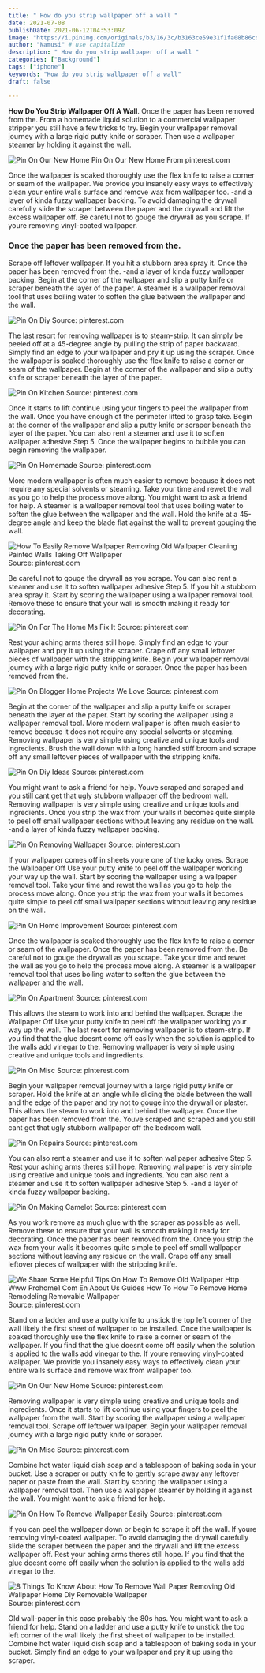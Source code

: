```yaml
---
title: " How do you strip wallpaper off a wall "
date: 2021-07-08
publishDate: 2021-06-12T04:53:09Z
image: "https://i.pinimg.com/originals/b3/16/3c/b3163ce59e31f1fa08b86cd03a5798fe.jpg"
author: "Namusi" # use capitalize
description: " How do you strip wallpaper off a wall "
categories: ["Background"]
tags: ["iphone"]
keywords: "How do you strip wallpaper off a wall"
draft: false

---
```



**How Do You Strip Wallpaper Off A Wall**. Once the paper has been removed from the. From a homemade liquid solution to a commercial wallpaper stripper you still have a few tricks to try. Begin your wallpaper removal journey with a large rigid putty knife or scraper. Then use a wallpaper steamer by holding it against the wall.

![Pin On Our New Home](https://i.pinimg.com/originals/45/67/2a/45672a9eef35576a869022008c22ff5f.jpg "Pin On Our New Home")
Pin On Our New Home From pinterest.com


Once the wallpaper is soaked thoroughly use the flex knife to raise a corner or seam of the wallpaper. We provide you insanely easy ways to effectively clean your entire walls surface and remove wax from wallpaper too. -and a layer of kinda fuzzy wallpaper backing. To avoid damaging the drywall carefully slide the scraper between the paper and the drywall and lift the excess wallpaper off. Be careful not to gouge the drywall as you scrape. If youre removing vinyl-coated wallpaper.

### Once the paper has been removed from the.

Scrape off leftover wallpaper. If you hit a stubborn area spray it. Once the paper has been removed from the. -and a layer of kinda fuzzy wallpaper backing. Begin at the corner of the wallpaper and slip a putty knife or scraper beneath the layer of the paper. A steamer is a wallpaper removal tool that uses boiling water to soften the glue between the wallpaper and the wall.


![Pin On Diy](https://i.pinimg.com/originals/c4/6b/fa/c46bfa75b9269c3db37e5cdf7764113f.jpg "Pin On Diy")
Source: pinterest.com

The last resort for removing wallpaper is to steam-strip. It can simply be peeled off at a 45-degree angle by pulling the strip of paper backward. Simply find an edge to your wallpaper and pry it up using the scraper. Once the wallpaper is soaked thoroughly use the flex knife to raise a corner or seam of the wallpaper. Begin at the corner of the wallpaper and slip a putty knife or scraper beneath the layer of the paper.

![Pin On Kitchen](https://i.pinimg.com/originals/61/f1/61/61f161ec5090b793509c58e3f2d33b63.jpg "Pin On Kitchen")
Source: pinterest.com

Once it starts to lift continue using your fingers to peel the wallpaper from the wall. Once you have enough of the perimeter lifted to grasp take. Begin at the corner of the wallpaper and slip a putty knife or scraper beneath the layer of the paper. You can also rent a steamer and use it to soften wallpaper adhesive Step 5. Once the wallpaper begins to bubble you can begin removing the wallpaper.

![Pin On Homemade](https://i.pinimg.com/originals/72/b4/17/72b41767c4352898e0fa7eaee6f2fcf9.jpg "Pin On Homemade")
Source: pinterest.com

More modern wallpaper is often much easier to remove because it does not require any special solvents or steaming. Take your time and rewet the wall as you go to help the process move along. You might want to ask a friend for help. A steamer is a wallpaper removal tool that uses boiling water to soften the glue between the wallpaper and the wall. Hold the knife at a 45-degree angle and keep the blade flat against the wall to prevent gouging the wall.

![How To Easily Remove Wallpaper Removing Old Wallpaper Cleaning Painted Walls Taking Off Wallpaper](https://i.pinimg.com/736x/96/3c/8d/963c8d9f40ef8752525bfec851e7e53b.jpg "How To Easily Remove Wallpaper Removing Old Wallpaper Cleaning Painted Walls Taking Off Wallpaper")
Source: pinterest.com

Be careful not to gouge the drywall as you scrape. You can also rent a steamer and use it to soften wallpaper adhesive Step 5. If you hit a stubborn area spray it. Start by scoring the wallpaper using a wallpaper removal tool. Remove these to ensure that your wall is smooth making it ready for decorating.

![Pin On For The Home Ms Fix It](https://i.pinimg.com/originals/4f/e6/e6/4fe6e60e5f445309afbac86aec7fce17.jpg "Pin On For The Home Ms Fix It")
Source: pinterest.com

Rest your aching arms theres still hope. Simply find an edge to your wallpaper and pry it up using the scraper. Crape off any small leftover pieces of wallpaper with the stripping knife. Begin your wallpaper removal journey with a large rigid putty knife or scraper. Once the paper has been removed from the.

![Pin On Blogger Home Projects We Love](https://i.pinimg.com/originals/c6/58/39/c6583906e8ed764488e0aa91a0cc2b03.jpg "Pin On Blogger Home Projects We Love")
Source: pinterest.com

Begin at the corner of the wallpaper and slip a putty knife or scraper beneath the layer of the paper. Start by scoring the wallpaper using a wallpaper removal tool. More modern wallpaper is often much easier to remove because it does not require any special solvents or steaming. Removing wallpaper is very simple using creative and unique tools and ingredients. Brush the wall down with a long handled stiff broom and scrape off any small leftover pieces of wallpaper with the stripping knife.

![Pin On Diy Ideas](https://i.pinimg.com/474x/af/06/0d/af060d1f2905642a37fbf9c59d98a1fe--how-to-remove-wallpaper-paint-wallpaper.jpg "Pin On Diy Ideas")
Source: pinterest.com

You might want to ask a friend for help. Youve scraped and scraped and you still cant get that ugly stubborn wallpaper off the bedroom wall. Removing wallpaper is very simple using creative and unique tools and ingredients. Once you strip the wax from your walls it becomes quite simple to peel off small wallpaper sections without leaving any residue on the wall. -and a layer of kinda fuzzy wallpaper backing.

![Pin On Removing Wallpaper](https://i.pinimg.com/originals/3c/3e/65/3c3e65b5990689950d0f58d2c817aa18.jpg "Pin On Removing Wallpaper")
Source: pinterest.com

If your wallpaper comes off in sheets youre one of the lucky ones. Scrape the Wallpaper Off Use your putty knife to peel off the wallpaper working your way up the wall. Start by scoring the wallpaper using a wallpaper removal tool. Take your time and rewet the wall as you go to help the process move along. Once you strip the wax from your walls it becomes quite simple to peel off small wallpaper sections without leaving any residue on the wall.

![Pin On Home Improvement](https://i.pinimg.com/originals/94/4d/fb/944dfb6e2853ac392701beb53c0c2162.jpg "Pin On Home Improvement")
Source: pinterest.com

Once the wallpaper is soaked thoroughly use the flex knife to raise a corner or seam of the wallpaper. Once the paper has been removed from the. Be careful not to gouge the drywall as you scrape. Take your time and rewet the wall as you go to help the process move along. A steamer is a wallpaper removal tool that uses boiling water to soften the glue between the wallpaper and the wall.

![Pin On Apartment](https://i.pinimg.com/originals/7a/43/3a/7a433a32e3ca64aad02c7e3b4fbc82cf.jpg "Pin On Apartment")
Source: pinterest.com

This allows the steam to work into and behind the wallpaper. Scrape the Wallpaper Off Use your putty knife to peel off the wallpaper working your way up the wall. The last resort for removing wallpaper is to steam-strip. If you find that the glue doesnt come off easily when the solution is applied to the walls add vinegar to the. Removing wallpaper is very simple using creative and unique tools and ingredients.

![Pin On Misc](https://i.pinimg.com/originals/f1/8e/c9/f18ec908804d1504eeeecf6f21bd7e85.jpg "Pin On Misc")
Source: pinterest.com

Begin your wallpaper removal journey with a large rigid putty knife or scraper. Hold the knife at an angle while sliding the blade between the wall and the edge of the paper and try not to gouge into the drywall or plaster. This allows the steam to work into and behind the wallpaper. Once the paper has been removed from the. Youve scraped and scraped and you still cant get that ugly stubborn wallpaper off the bedroom wall.

![Pin On Repairs](https://i.pinimg.com/originals/88/d5/82/88d582d6d1177e1dab623a8b101b739a.jpg "Pin On Repairs")
Source: pinterest.com

You can also rent a steamer and use it to soften wallpaper adhesive Step 5. Rest your aching arms theres still hope. Removing wallpaper is very simple using creative and unique tools and ingredients. You can also rent a steamer and use it to soften wallpaper adhesive Step 5. -and a layer of kinda fuzzy wallpaper backing.

![Pin On Making Camelot](https://i.pinimg.com/originals/00/d0/aa/00d0aad4b5005218129a7c60e274f316.jpg "Pin On Making Camelot")
Source: pinterest.com

As you work remove as much glue with the scraper as possible as well. Remove these to ensure that your wall is smooth making it ready for decorating. Once the paper has been removed from the. Once you strip the wax from your walls it becomes quite simple to peel off small wallpaper sections without leaving any residue on the wall. Crape off any small leftover pieces of wallpaper with the stripping knife.

![We Share Some Helpful Tips On How To Remove Old Wallpaper Http Www Prohome1 Com En About Us Guides How To How To Remove Home Remodeling Removable Wallpaper](https://i.pinimg.com/originals/ca/e2/96/cae296806e21dc6d8dde322e2b1bc7ff.jpg "We Share Some Helpful Tips On How To Remove Old Wallpaper Http Www Prohome1 Com En About Us Guides How To How To Remove Home Remodeling Removable Wallpaper")
Source: pinterest.com

Stand on a ladder and use a putty knife to unstick the top left corner of the wall likely the first sheet of wallpaper to be installed. Once the wallpaper is soaked thoroughly use the flex knife to raise a corner or seam of the wallpaper. If you find that the glue doesnt come off easily when the solution is applied to the walls add vinegar to the. If youre removing vinyl-coated wallpaper. We provide you insanely easy ways to effectively clean your entire walls surface and remove wax from wallpaper too.

![Pin On Our New Home](https://i.pinimg.com/originals/45/67/2a/45672a9eef35576a869022008c22ff5f.jpg "Pin On Our New Home")
Source: pinterest.com

Removing wallpaper is very simple using creative and unique tools and ingredients. Once it starts to lift continue using your fingers to peel the wallpaper from the wall. Start by scoring the wallpaper using a wallpaper removal tool. Scrape off leftover wallpaper. Begin your wallpaper removal journey with a large rigid putty knife or scraper.

![Pin On Misc](https://i.pinimg.com/originals/df/13/07/df130764a40fa8805427047139513277.png "Pin On Misc")
Source: pinterest.com

Combine hot water liquid dish soap and a tablespoon of baking soda in your bucket. Use a scraper or putty knife to gently scrape away any leftover paper or paste from the wall. Start by scoring the wallpaper using a wallpaper removal tool. Then use a wallpaper steamer by holding it against the wall. You might want to ask a friend for help.

![Pin On How To Remove Wallpaper Easily](https://i.pinimg.com/600x315/28/ea/e1/28eae12457c2b781ea7801a185d90031.jpg "Pin On How To Remove Wallpaper Easily")
Source: pinterest.com

If you can peel the wallpaper down or begin to scrape it off the wall. If youre removing vinyl-coated wallpaper. To avoid damaging the drywall carefully slide the scraper between the paper and the drywall and lift the excess wallpaper off. Rest your aching arms theres still hope. If you find that the glue doesnt come off easily when the solution is applied to the walls add vinegar to the.

![8 Things To Know About How To Remove Wall Paper Removing Old Wallpaper Home Diy Removable Wallpaper](https://i.pinimg.com/originals/b3/16/3c/b3163ce59e31f1fa08b86cd03a5798fe.jpg "8 Things To Know About How To Remove Wall Paper Removing Old Wallpaper Home Diy Removable Wallpaper")
Source: pinterest.com

Old wall-paper in this case probably the 80s has. You might want to ask a friend for help. Stand on a ladder and use a putty knife to unstick the top left corner of the wall likely the first sheet of wallpaper to be installed. Combine hot water liquid dish soap and a tablespoon of baking soda in your bucket. Simply find an edge to your wallpaper and pry it up using the scraper.

